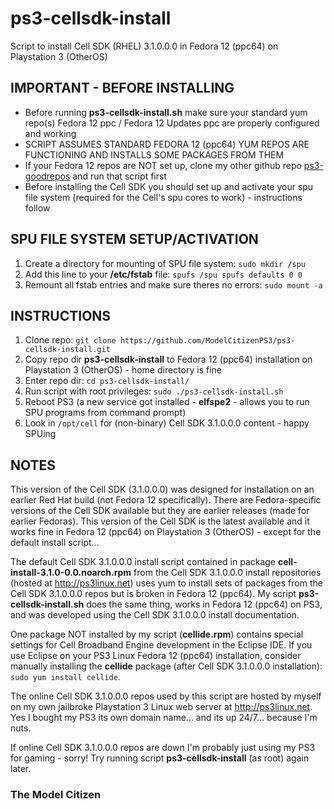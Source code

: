 # ps3-cellsdk-install

Script to install Cell SDK (RHEL) 3.1.0.0.0 in Fedora 12 (ppc64) on Playstation 3 (OtherOS)

## IMPORTANT - BEFORE INSTALLING

- Before running **ps3-cellsdk-install.sh** make sure your standard yum repo(s) Fedora 12 ppc / Fedora 12 Updates ppc are properly configured and working
- SCRIPT ASSUMES STANDARD FEDORA 12 (ppc64) YUM REPOS ARE FUNCTIONING AND INSTALLS SOME PACKAGES FROM THEM
- If your Fedora 12 repos are NOT set up, clone my other github repo [ps3-goodrepos](https://github.com/ModelCitizenPS3/ps3-goodrepos) and run that script first
- Before installing the Cell SDK you should set up and activate your spu file system (required for the Cell's spu cores to work) - instructions follow

## SPU FILE SYSTEM SETUP/ACTIVATION
1. Create a directory for mounting of SPU file system: `sudo mkdir /spu`
2. Add this line to your **/etc/fstab** file: `spufs /spu spufs defaults 0 0`
3. Remount all fstab entries and make sure theres no errors: `sudo mount -a`

## INSTRUCTIONS
1. Clone repo: `git clone https://github.com/ModelCitizenPS3/ps3-cellsdk-install.git`
2. Copy repo dir **ps3-cellsdk-install** to Fedora 12 (ppc64) installation on Playstation 3 (OtherOS) - home directory is fine
3. Enter repo dir: `cd ps3-cellsdk-install/`
4. Run script with root privileges: `sudo ./ps3-cellsdk-install.sh`
5. Reboot PS3 (a new service got installed - **elfspe2** - allows you to run SPU programs from command prompt)
6. Look in `/opt/cell` for (non-binary) Cell SDK 3.1.0.0.0 content - happy SPUing

## NOTES
This version of the Cell SDK (3.1.0.0.0) was designed for installation on an earlier Red Hat build (not Fedora 12 specifically). There are Fedora-specific versions of the Cell SDK available but they are earlier releases (made for earlier Fedoras). This version of the Cell SDK is the latest available and it works fine in Fedora 12 (ppc64) on Playstation 3 (OtherOS) - except for the default install script...

The default Cell SDK 3.1.0.0.0 install script contained in package **cell-install-3.1.0-0.0.noarch.rpm** from the Cell SDK 3.1.0.0.0 install repositories (hosted at http://ps3linux.net) uses yum to install sets of packages from the Cell SDK 3.1.0.0.0 repos but is broken in Fedora 12 (ppc64). My script **ps3-cellsdk-install.sh** does the same thing, works in Fedora 12 (ppc64) on PS3, and was developed using the Cell SDK 3.1.0.0.0 install documentation.

One package NOT installed by my script (**cellide.rpm**) contains special settings for Cell Broadband Engine development in the Eclipse IDE. If you use Eclipse on your PS3 Linux Fedora 12 (ppc64) installation, consider manually installing the **cellide** package (after Cell SDK 3.1.0.0.0 installation): `sudo yum install cellide`.

The online Cell SDK 3.1.0.0.0 repos used by this script are hosted by myself on my own jailbroke Playstation 3 Linux web server at http://ps3linux.net. Yes I bought my PS3 its own domain name... and its up 24/7... because I'm nuts.

If online Cell SDK 3.1.0.0.0 repos are down I'm probably just using my PS3 for gaming - sorry! Try running script **ps3-cellsdk-install** (as root) again later.

### The Model Citizen
